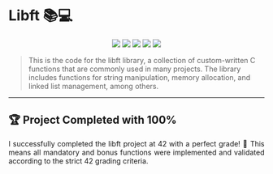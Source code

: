 # Libft 📚💻

<p align="center">
  <a href="https://42.fr"><img src="https://img.shields.io/badge/42-Network-blue.svg"></a>
  <a href="https://en.wikipedia.org/wiki/C_(programming_language)"><img src="https://img.shields.io/badge/lang-C-orange.svg"></a>
  <img src="https://img.shields.io/badge/makefile-automation-yellow.svg">
  <a href="./LICENSE"><img src="https://img.shields.io/badge/License-MIT-green.svg"></a>
  <img src="https://img.shields.io/badge/build-passing-brightgreen.svg">
</p>

> This is the code for the libft library, a collection of custom-written C functions that are commonly used in many projects. The library includes functions for string manipulation, memory allocation, and linked list management, among others.

---

## 🏆 Project Completed with 100%

<div align="justify">

I successfully completed the libft project at 42 with a perfect grade! 🚀 This means all mandatory and bonus functions were implemented and validated according to the strict 42 grading criteria.
